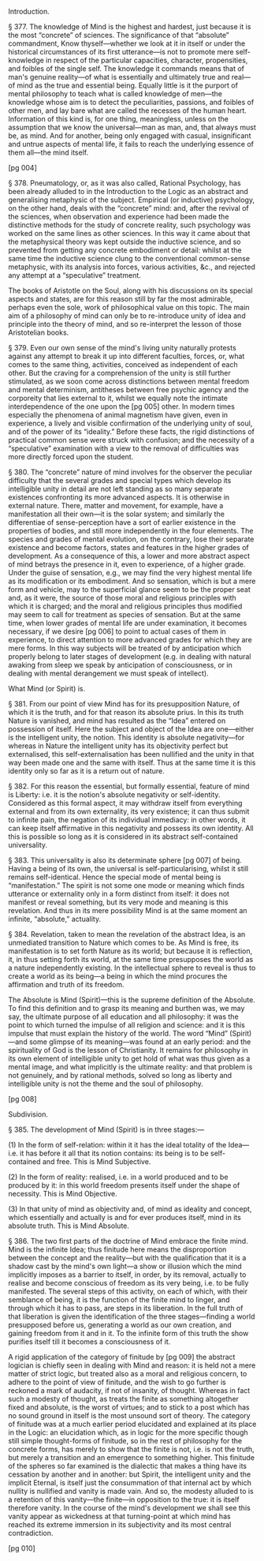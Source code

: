 Introduction.

§ 377. The knowledge of Mind is the highest and hardest, just because it is the most “concrete” of sciences. The significance of that “absolute” commandment, Know thyself—whether we look at it in itself or under the historical circumstances of its first utterance—is not to promote mere self-knowledge in respect of the particular capacities, character, propensities, and foibles of the single self. The knowledge it commands means that of man's genuine reality—of what is essentially and ultimately true and real—of mind as the true and essential being. Equally little is it the purport of mental philosophy to teach what is called knowledge of men—the knowledge whose aim is to detect the peculiarities, passions, and foibles of other men, and lay bare what are called the recesses of the human heart. Information of this kind is, for one thing, meaningless, unless on the assumption that we know the universal—man as man, and, that always must be, as mind. And for another, being only engaged with casual, insignificant and untrue aspects of mental life, it fails to reach the underlying essence of them all—the mind itself.

[pg 004]

§ 378. Pneumatology, or, as it was also called, Rational Psychology, has been already alluded to in the Introduction to the Logic as an abstract and generalising metaphysic of the subject. Empirical (or inductive) psychology, on the other hand, deals with the “concrete” mind: and, after the revival of the sciences, when observation and experience had been made the distinctive methods for the study of concrete reality, such psychology was worked on the same lines as other sciences. In this way it came about that the metaphysical theory was kept outside the inductive science, and so prevented from getting any concrete embodiment or detail: whilst at the same time the inductive science clung to the conventional common-sense metaphysic, with its analysis into forces, various activities, &c., and rejected any attempt at a “speculative” treatment.

The books of Aristotle on the Soul, along with his discussions on its special aspects and states, are for this reason still by far the most admirable, perhaps even the sole, work of philosophical value on this topic. The main aim of a philosophy of mind can only be to re-introduce unity of idea and principle into the theory of mind, and so re-interpret the lesson of those Aristotelian books.

§ 379. Even our own sense of the mind's living unity naturally protests against any attempt to break it up into different faculties, forces, or, what comes to the same thing, activities, conceived as independent of each other. But the craving for a comprehension of the unity is still further stimulated, as we soon come across distinctions between mental freedom and mental determinism, antitheses between free psychic agency and the corporeity that lies external to it, whilst we equally note the intimate interdependence of the one upon the [pg 005] other. In modern times especially the phenomena of animal magnetism have given, even in experience, a lively and visible confirmation of the underlying unity of soul, and of the power of its “ideality.” Before these facts, the rigid distinctions of practical common sense were struck with confusion; and the necessity of a “speculative” examination with a view to the removal of difficulties was more directly forced upon the student.

§ 380. The “concrete” nature of mind involves for the observer the peculiar difficulty that the several grades and special types which develop its intelligible unity in detail are not left standing as so many separate existences confronting its more advanced aspects. It is otherwise in external nature. There, matter and movement, for example, have a manifestation all their own—it is the solar system; and similarly the differentiae of sense-perception have a sort of earlier existence in the properties of bodies, and still more independently in the four elements. The species and grades of mental evolution, on the contrary, lose their separate existence and become factors, states and features in the higher grades of development. As a consequence of this, a lower and more abstract aspect of mind betrays the presence in it, even to experience, of a higher grade. Under the guise of sensation, e.g., we may find the very highest mental life as its modification or its embodiment. And so sensation, which is but a mere form and vehicle, may to the superficial glance seem to be the proper seat and, as it were, the source of those moral and religious principles with which it is charged; and the moral and religious principles thus modified may seem to call for treatment as species of sensation. But at the same time, when lower grades of mental life are under examination, it becomes necessary, if we desire [pg 006] to point to actual cases of them in experience, to direct attention to more advanced grades for which they are mere forms. In this way subjects will be treated of by anticipation which properly belong to later stages of development (e.g. in dealing with natural awaking from sleep we speak by anticipation of consciousness, or in dealing with mental derangement we must speak of intellect).

What Mind (or Spirit) is.

§ 381. From our point of view Mind has for its presupposition Nature, of which it is the truth, and for that reason its absolute prius. In this its truth Nature is vanished, and mind has resulted as the “Idea” entered on possession of itself. Here the subject and object of the Idea are one—either is the intelligent unity, the notion. This identity is absolute negativity—for whereas in Nature the intelligent unity has its objectivity perfect but externalised, this self-externalisation has been nullified and the unity in that way been made one and the same with itself. Thus at the same time it is this identity only so far as it is a return out of nature.

§ 382. For this reason the essential, but formally essential, feature of mind is Liberty: i.e. it is the notion's absolute negativity or self-identity. Considered as this formal aspect, it may withdraw itself from everything external and from its own externality, its very existence; it can thus submit to infinite pain, the negation of its individual immediacy: in other words, it can keep itself affirmative in this negativity and possess its own identity. All this is possible so long as it is considered in its abstract self-contained universality.

§ 383. This universality is also its determinate sphere [pg 007] of being. Having a being of its own, the universal is self-particularising, whilst it still remains self-identical. Hence the special mode of mental being is “manifestation.” The spirit is not some one mode or meaning which finds utterance or externality only in a form distinct from itself: it does not manifest or reveal something, but its very mode and meaning is this revelation. And thus in its mere possibility Mind is at the same moment an infinite, “absolute,” actuality.

§ 384. Revelation, taken to mean the revelation of the abstract Idea, is an unmediated transition to Nature which comes to be. As Mind is free, its manifestation is to set forth Nature as its world; but because it is reflection, it, in thus setting forth its world, at the same time presupposes the world as a nature independently existing. In the intellectual sphere to reveal is thus to create a world as its being—a being in which the mind procures the affirmation and truth of its freedom.

The Absolute is Mind (Spirit)—this is the supreme definition of the Absolute. To find this definition and to grasp its meaning and burthen was, we may say, the ultimate purpose of all education and all philosophy: it was the point to which turned the impulse of all religion and science: and it is this impulse that must explain the history of the world. The word “Mind” (Spirit)—and some glimpse of its meaning—was found at an early period: and the spirituality of God is the lesson of Christianity. It remains for philosophy in its own element of intelligible unity to get hold of what was thus given as a mental image, and what implicitly is the ultimate reality: and that problem is not genuinely, and by rational methods, solved so long as liberty and intelligible unity is not the theme and the soul of philosophy.

[pg 008]

Subdivision.

§ 385. The development of Mind (Spirit) is in three stages:—

(1) In the form of self-relation: within it it has the ideal totality of the Idea—i.e. it has before it all that its notion contains: its being is to be self-contained and free. This is Mind Subjective.

(2) In the form of reality: realised, i.e. in a world produced and to be produced by it: in this world freedom presents itself under the shape of necessity. This is Mind Objective.

(3) In that unity of mind as objectivity and, of mind as ideality and concept, which essentially and actually is and for ever produces itself, mind in its absolute truth. This is Mind Absolute.

§ 386. The two first parts of the doctrine of Mind embrace the finite mind. Mind is the infinite Idea; thus finitude here means the disproportion between the concept and the reality—but with the qualification that it is a shadow cast by the mind's own light—a show or illusion which the mind implicitly imposes as a barrier to itself, in order, by its removal, actually to realise and become conscious of freedom as its very being, i.e. to be fully manifested. The several steps of this activity, on each of which, with their semblance of being, it is the function of the finite mind to linger, and through which it has to pass, are steps in its liberation. In the full truth of that liberation is given the identification of the three stages—finding a world presupposed before us, generating a world as our own creation, and gaining freedom from it and in it. To the infinite form of this truth the show purifies itself till it becomes a consciousness of it.

A rigid application of the category of finitude by [pg 009] the abstract logician is chiefly seen in dealing with Mind and reason: it is held not a mere matter of strict logic, but treated also as a moral and religious concern, to adhere to the point of view of finitude, and the wish to go further is reckoned a mark of audacity, if not of insanity, of thought. Whereas in fact such a modesty of thought, as treats the finite as something altogether fixed and absolute, is the worst of virtues; and to stick to a post which has no sound ground in itself is the most unsound sort of theory. The category of finitude was at a much earlier period elucidated and explained at its place in the Logic: an elucidation which, as in logic for the more specific though still simple thought-forms of finitude, so in the rest of philosophy for the concrete forms, has merely to show that the finite is not, i.e. is not the truth, but merely a transition and an emergence to something higher. This finitude of the spheres so far examined is the dialectic that makes a thing have its cessation by another and in another: but Spirit, the intelligent unity and the implicit Eternal, is itself just the consummation of that internal act by which nullity is nullified and vanity is made vain. And so, the modesty alluded to is a retention of this vanity—the finite—in opposition to the true: it is itself therefore vanity. In the course of the mind's development we shall see this vanity appear as wickedness at that turning-point at which mind has reached its extreme immersion in its subjectivity and its most central contradiction.

[pg 010]